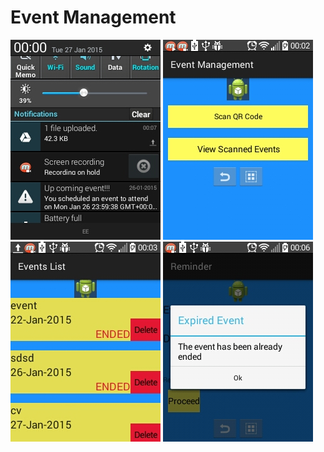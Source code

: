 # Event Management


![](Screenshot_2015-01-27-00-00-00.jpg)
![](Screenshot_2015-01-27-00-02-02%20(1).jpg)
![](Screenshot_2015-01-27-00-03-31.jpg)
![](Screenshot_2015-01-27-00-06-39.jpg)


